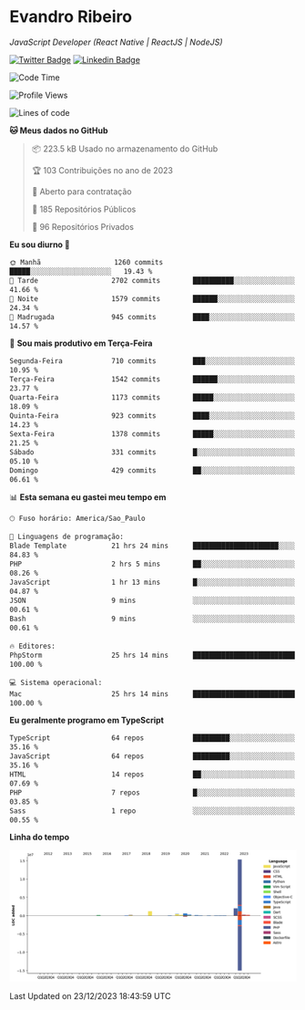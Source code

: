 # Evandro **Ribeiro**

*JavaScript Developer (React Native | ReactJS | NodeJS)*

[![Twitter Badge](https://img.shields.io/badge/-@ribeiroevandro-201B2D?style=flat-square&labelColor=201B2D&logo=twitter&logoColor=white&link=https://twitter.com/ribeiroevandro)](https://twitter.com/ribeiroevandro) 
[![Linkedin Badge](https://img.shields.io/badge/-Evandro%20Ribeiro-201B2D?style=flat-square&logo=Linkedin&logoColor=white&link=https://www.linkedin.com/in/ribeiroevandro)](https://www.linkedin.com/in/ribeiroevandro) 


<!--START_SECTION:waka-->
![Code Time](http://img.shields.io/badge/Code%20Time-3%2C612%20hrs%2029%20mins-blue)

![Profile Views](http://img.shields.io/badge/Visualizac%C3%B5es%20do%20perfil-0-blue)

![Lines of code](https://img.shields.io/badge/Desde%20o%20Hello%20World%20eu%20escrevi-21.0%20million%20linhas%20de%20c%C3%B3digo-blue)

**🐱 Meus dados no GitHub** 

> 📦 223.5 kB Usado no armazenamento do GitHub 
 > 
> 🏆 103 Contribuições no ano de 2023
 > 
> 💼 Aberto para contratação
 > 
> 📜 185 Repositórios Públicos 
 > 
> 🔑 96 Repositórios Privados 
 > 
**Eu sou diurno 🐤** 

```text
🌞 Manhã                  1260 commits        █████░░░░░░░░░░░░░░░░░░░░   19.43 % 
🌆 Tarde                  2702 commits        ██████████░░░░░░░░░░░░░░░   41.66 % 
🌃 Noite                  1579 commits        ██████░░░░░░░░░░░░░░░░░░░   24.34 % 
🌙 Madrugada              945 commits         ████░░░░░░░░░░░░░░░░░░░░░   14.57 % 
```
📅 **Sou mais produtivo em Terça-Feira** 

```text
Segunda-Feira            710 commits         ███░░░░░░░░░░░░░░░░░░░░░░   10.95 % 
Terça-Feira              1542 commits        ██████░░░░░░░░░░░░░░░░░░░   23.77 % 
Quarta-Feira             1173 commits        █████░░░░░░░░░░░░░░░░░░░░   18.09 % 
Quinta-Feira             923 commits         ████░░░░░░░░░░░░░░░░░░░░░   14.23 % 
Sexta-Feira              1378 commits        █████░░░░░░░░░░░░░░░░░░░░   21.25 % 
Sábado                   331 commits         █░░░░░░░░░░░░░░░░░░░░░░░░   05.10 % 
Domingo                  429 commits         ██░░░░░░░░░░░░░░░░░░░░░░░   06.61 % 
```


📊 **Esta semana eu gastei meu tempo em** 

```text
🕑︎ Fuso horário: America/Sao_Paulo

💬 Linguagens de programação: 
Blade Template           21 hrs 24 mins      █████████████████████░░░░   84.83 % 
PHP                      2 hrs 5 mins        ██░░░░░░░░░░░░░░░░░░░░░░░   08.26 % 
JavaScript               1 hr 13 mins        █░░░░░░░░░░░░░░░░░░░░░░░░   04.87 % 
JSON                     9 mins              ░░░░░░░░░░░░░░░░░░░░░░░░░   00.61 % 
Bash                     9 mins              ░░░░░░░░░░░░░░░░░░░░░░░░░   00.61 % 

🔥 Editores: 
PhpStorm                 25 hrs 14 mins      █████████████████████████   100.00 % 

💻 Sistema operacional: 
Mac                      25 hrs 14 mins      █████████████████████████   100.00 % 
```

**Eu geralmente programo em TypeScript** 

```text
TypeScript               64 repos            █████████░░░░░░░░░░░░░░░░   35.16 % 
JavaScript               64 repos            █████████░░░░░░░░░░░░░░░░   35.16 % 
HTML                     14 repos            ██░░░░░░░░░░░░░░░░░░░░░░░   07.69 % 
PHP                      7 repos             █░░░░░░░░░░░░░░░░░░░░░░░░   03.85 % 
Sass                     1 repo              ░░░░░░░░░░░░░░░░░░░░░░░░░   00.55 % 
```



**Linha do tempo**

![Lines of Code chart](https://raw.githubusercontent.com/ribeiroevandro/ribeiroevandro/main/assets/bar_graph.png)


 Last Updated on 23/12/2023 18:43:59 UTC
<!--END_SECTION:waka-->
